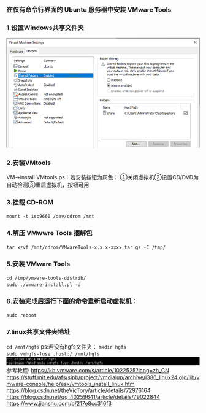 ### 在仅有命令行界面的 Ubuntu 服务器中安装 VMware Tools
### 1.设置Windows共享文件夹
![share](../assets/VMWare/share.png)  
### 2.安装VMtools
VM→install VMtools
ps：若安装按钮为灰色：
①关闭虚拟机②设置CD/DVD为自动检测③重启虚拟机，按钮可用
### 3.挂载 CD-ROM
`mount -t iso9660 /dev/cdrom /mnt`
### 4.解压 VMwwre Tools 捆绑包
`tar xzvf /mnt/cdrom/VMwareTools-x.x.x-xxxx.tar.gz -C /tmp/`
### 5.安装 VMware Tools
`cd /tmp/vmware-tools-distrib/`  
`sudo ./vmware-install.pl -d`
### 6.安装完成后运行下面的命令重新启动虚拟机：
`sudo reboot`
### 7.linux共享文件夹地址
`cd /mnt/hgfs`
ps:若没有hgfs文件夹：
`mkdir hgfs`  
`sudo vmhgfs-fuse .host:/ /mnt/hgfs`
![share](../assets/VMWare/mount-4.png) 
参考教程:
https://kb.vmware.com/s/article/1022525?lang=zh_CN  
https://stuff.mit.edu/afs/sipb/project/vmdialup/archive/i386_linux24.old/lib/vmware-console/help/esx/vmtools_install_linux.htm  
https://blog.csdn.net/theVicTory/article/details/72976164  
https://blog.csdn.net/qq_40259641/article/details/79022844  
https://www.jianshu.com/p/217e8cc316f3
